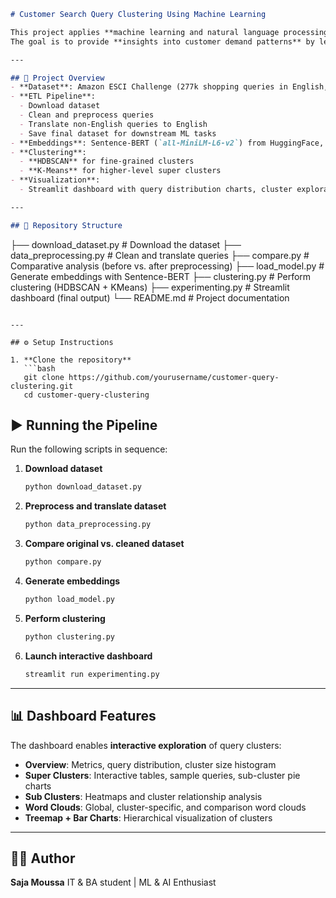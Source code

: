 
```markdown
# Customer Search Query Clustering Using Machine Learning

This project applies **machine learning and natural language processing** techniques to analyze and cluster multilingual customer search queries.  
The goal is to provide **insights into customer demand patterns** by leveraging **Sentence-BERT embeddings**, **clustering algorithms**, and an **interactive Streamlit dashboard**.

---

## 🚀 Project Overview
- **Dataset**: Amazon ESCI Challenge (277k shopping queries in English, Japanese, and Spanish).
- **ETL Pipeline**:
  - Download dataset
  - Clean and preprocess queries
  - Translate non-English queries to English
  - Save final dataset for downstream ML tasks
- **Embeddings**: Sentence-BERT (`all-MiniLM-L6-v2`) from HuggingFace, producing 384-dimensional dense vectors.
- **Clustering**:
  - **HDBSCAN** for fine-grained clusters
  - **K-Means** for higher-level super clusters
- **Visualization**:
  - Streamlit dashboard with query distribution charts, cluster exploration, word clouds, and hierarchical visualizations.

---

## 📂 Repository Structure
```

├── download_dataset.py       # Download the dataset
├── data_preprocessing.py     # Clean and translate queries
├── compare.py                # Comparative analysis (before vs. after preprocessing)
├── load_model.py             # Generate embeddings with Sentence-BERT
├── clustering.py             # Perform clustering (HDBSCAN + KMeans)
├── experimenting.py          # Streamlit dashboard (final output)
└── README.md                 # Project documentation

```

---

## ⚙️ Setup Instructions

1. **Clone the repository**
   ```bash
   git clone https://github.com/yourusername/customer-query-clustering.git
   cd customer-query-clustering
````



## ▶️ Running the Pipeline

Run the following scripts in sequence:

1. **Download dataset**

   ```bash
   python download_dataset.py
   ```

2. **Preprocess and translate dataset**

   ```bash
   python data_preprocessing.py
   ```

3. **Compare original vs. cleaned dataset**

   ```bash
   python compare.py
   ```

4. **Generate embeddings**

   ```bash
   python load_model.py
   ```

5. **Perform clustering**

   ```bash
   python clustering.py
   ```

6. **Launch interactive dashboard**

   ```bash
   streamlit run experimenting.py
   ```

---

## 📊 Dashboard Features

The dashboard enables **interactive exploration** of query clusters:

* **Overview**: Metrics, query distribution, cluster size histogram
* **Super Clusters**: Interactive tables, sample queries, sub-cluster pie charts
* **Sub Clusters**: Heatmaps and cluster relationship analysis
* **Word Clouds**: Global, cluster-specific, and comparison word clouds
* **Treemap + Bar Charts**: Hierarchical visualization of clusters


---

## 👩‍💻 Author

**Saja Moussa**
IT & BA student | ML & AI Enthusiast


